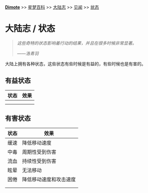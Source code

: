 **[Dimote](https://dimote.top)** >> [星梦百科](../../index.md) >> [大陆志](../../index.md#大陆志) >> [见闻](../../index.md#见闻) >> [状态](zhuangtai.md)

# 大陆志 / 状态

> *这些奇特的状态影响着行动的结果，并且在很多时候非常显著。*
>
> ——*洛青羽*

大陆上拥有各种状态，这些状态有些时候是有益的，有些时候也是有害的。

## 有益状态

| 状态 | 效果 |
| ---- | ---- |
|  |  |
|  |  |

## 有害状态

| 状态 | 效果 |
| ---- | ---- |
| 缓速 | 降低移动速度 |
| 中毒 | 周期性受到伤害 |
| 流血 | 持续性受到伤害 |
| 眩晕 | 无法移动 |
| 困倦 | 降低移动速度和攻击速度 |
|  |  |
|  |  |
